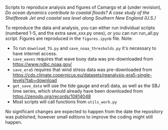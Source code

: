 Scripts to reproduce analysis and figures of Camargo et al (under revision), *Do ocean dynamics contribute to coastal floods? A case study of the Shelfbreak Jet and coastal sea level along Southern New England (U.S.)*

To reproduce the data and analysis, you can either run individual scripts (numbered 1-5, and the extra save_xxx.py ones), or you can run run_all.py script. Figures are reproduced in the ```figures.ipynb``` file.
Note:
- To run ```download_TG.py``` and ```save_noaa_thresholds.py``` it's necessary to have internet access. 
-  ```save_waves``` requires that wave buoy data was pre-downloaded from https://www.ndbc.noaa.gov/
-  ```save_era5``` requires that wind stress data was pre-downloaded from https://cds.climate.copernicus.eu/datasets/reanalysis-era5-single-levels?tab=download
-  ```get_save_data``` will use the tide gauge and era5 data, as well as the SBJ time series, which should already have been downloaded from https://zenodo.org/records/10814048
-  Most scripts will call functions from ```utils_work.py```

No significant changes are expected to happen from the date the repository was published, however small editions to improve the coding might still happen. 

